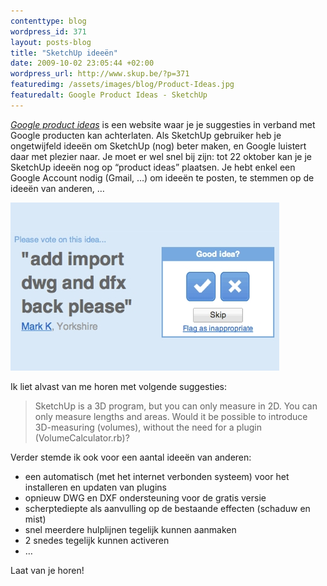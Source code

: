 ```yaml
--- 
contenttype: blog
wordpress_id: 371
layout: posts-blog
title: "SketchUp ideeën"
date: 2009-10-02 23:05:44 +02:00
wordpress_url: http://www.skup.be/?p=371
featuredimg: /assets/images/blog/Product-Ideas.jpg
featuredalt: Google Product Ideas - SketchUp
---
```

*[Google product ideas][]* is een website waar je je suggesties in
verband met Google producten kan achterlaten. Als SketchUp gebruiker heb
je ongetwijfeld ideeën om SketchUp (nog) beter maken, en Google luistert
daar met plezier naar. Je moet er wel snel bij zijn: tot 22 oktober kan
je je SketchUp ideeën nog op “product ideas” plaatsen. Je hebt enkel een
Google Account nodig (Gmail, …) om ideeën te posten, te stemmen op de
ideeën van anderen, …

![Google Product Ideas - SketchUp][]

Ik liet alvast van me horen met volgende suggesties:

> SketchUp is a 3D program, but you can only measure in 2D. You can only
> measure lengths and areas. Would it be possible to introduce
> 3D-measuring (volumes), without the need for a plugin
> (VolumeCalculator.rb)?

Verder stemde ik ook voor een aantal ideeën van anderen:

-   een automatisch (met het internet verbonden systeem) voor het
    installeren en updaten van plugins
-   opnieuw DWG en DXF ondersteuning voor de gratis versie
-   scherptediepte als aanvulling op de bestaande effecten (schaduw en
    mist)
-   snel meerdere hulplijnen tegelijk kunnen aanmaken
-   2 snedes tegelijk kunnen activeren
-   …

Laat van je horen!

[Google product ideas]: http://productideas.appspot.com/#25/e=2191e "Google Product Ideas - SketchUp"



[Google Product Ideas - SketchUp]: /assets/images/blog/Product-Ideas.jpg "Google Product Ideas - SketchUp"

